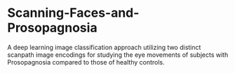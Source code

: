 # Scanning-Faces-and-Prosopagnosia
A deep learning image classification approach utilizing two distinct scanpath image encodings for studying the eye movements of subjects with Prosopagnosia compared to those of healthy controls.

